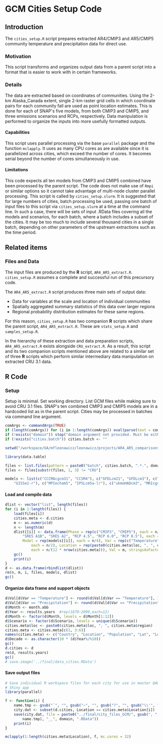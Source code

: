 # GCM Cities Setup Code



## Introduction
The `cities_setup.R` script prepares extracted AR4/CMIP3 and AR5/CMIP5 community temperature and precipitation data for direct use.

### Motivation
This script transforms and organizes output data from a parent script into a format that is easier to work with in certain frameworks.

### Details
The data are extracted based on coordinates of communities.
Using the 2-km Alaska_Canada extent, single 2-km raster grid cells in which coordinate pairs for each community fall are used as point location estimates.
This is done for each of SNAP's five models, from both CMIP3 and CMIP5, and three emissions scenarios and RCPs, respectively.
Data manipulation is performed to organize the inputs into more usefully formatted outputs.

#### Capabilities
This script uses parallel processing via the base `parallel` package and the function `mclapply`.
It uses as many CPU cores as are available since it is parallelized across cities, which exceed the number of cores.
It becomes serial beyond the number of cores simultaneously in use.

#### Limitations
This code expects all ten models from CMIP3 and CMIP5 combined have been processed by the parent script.
The code does not make use of `Rmpi` or similar options so it cannot take advantage of multi-node cluster parallel processing.
This script is called by `cities_setup.slurm`.
It is suggested that for large numbers of cities, batch processing be used, passing one batch of input files to this script via `cities_setup.slurm` at a time at the command line.
In such a case, there will be sets of input .RData files covering all the models and scenarios, for each batch, where a batch includes a subset of the cities.
It may be too much to include several thousand cities in a single batch, depending on other parameters of the upstream extractions such as the time period.

## Related items

### Files and Data
The input files are produced by the **R** script, `AR4_AR5_extract.R`. `cities_setup.R` assumes a complete and successful run of this precursory code.

The `AR4_AR5_extract.R` script produces three main sets of output data:
* Data for variables at the scale and location of individual communities
* Spatially aggregated summary statistics of this data over larger regions
* Regional probability distribution estimates for these same regions.

For this reason, `cities_setup.R` has two companion **R** scripts which share the parent script, `AR4_AR5_extract.R`. These are `stats_setup.R` and `samples_setup.R`.

In the hierarchy of these extraction and data preparation scripts, `AR4_AR5_extract.R` exists alongside `CRU_extract.R`.
As a result, this script and its two companion scripts mentioned above are related to a similar set of three **R** scripts which perform similar intermediary data manipulation on extracted CRU 3.1 data.

## **R** Code

### Setup

Setup is minimal. Set working directory. List GCM files while making sure to avoid CRU 3.1 files.
SNAP's ten combined CMIP3 and CMIP5 models are in a hardcoded list as in the parent script.
Cities may be processed in batches via command line argument.


```r
comArgs <- commandArgs(TRUE)
if (length(comArgs)) for (i in 1:length(comArgs)) eval(parse(text = comArgs[[i]]))
if (!exists("domain")) stop("domain argument not provided. Must be either 'akcan2km' or 'world10min'")
if (!exists("cities.batch")) cities.batch <- ""

setwd("/workspace/UA/mfleonawicz/leonawicz/projects/AR4_AR5_comparisons/data/cities")

library(data.table)

files <- list.files(pattern = paste0("batch", cities.batch, ".*.", domain, ".RData$"))
files <- files[substr(files, 1, 3) != "CRU"]

models <- list(c("CCCMAcgcm31", "CCSM4"), c("GFDLcm21", "GFDLcm3"), c("MIROC32m", 
    "GISSe2-r"), c("MPIecham5", "IPSLcm5a-lr"), c("ukmoHADcm3", "MRIcgcm3"))
```

#### Load and compile data


```r
dlist <- vector("list", length(files))
for (i in 1:length(files)) {
    load(files[i])
    cities.meta <- d.cities
    m <- as.numeric(d)
    n <- length(m)
    dlist[[i]] <- data.frame(Phase = rep(c("CMIP3", "CMIP5"), each = n/4), Scenario = rep(c("SRES B1", 
        "SRES A1B", "SRES A2", "RCP 4.5", "RCP 6.0", "RCP 8.5"), each = n/12), 
        Model = rep(models[[i]], each = n/4), Var = rep(c("Temperature", "Precipitation"), 
            each = n/2), Location = rep(paste0(cities.meta$loc, ", ", cities.meta$region), 
            each = n/(12 * nrow(cities.meta))), Val = m, stringsAsFactors = F)
    gc()
    print(i)
}
d <- as.data.frame(rbindlist(dlist))
rm(n, m, i, files, models, dlist)
gc()
```

#### Organize data frame and support objects


```r
d$Val[d$Var == "Temperature"] <- round(d$Val[d$Var == "Temperature"], 1)
d$Val[d$Var == "Precipitation"] <- round(d$Val[d$Var == "Precipitation"])
d$Month <- month.abb
d$Year <- results.years  #rep(1870:2099,each=12)
d$Month <- factor(d$Month, levels = d$Month[1:12])
d$Scenario <- factor(d$Scenario, levels = unique(d$Scenario))
cities.meta$loc <- paste0(cities.meta$loc, ", ", cities.meta$region)
cities.meta <- cities.meta[c(1, 3:6)]
names(cities.meta) <- c("Country", "Location", "Population", "Lat", "Lon")
d$Decade <- as.character(10 * (d$Year%/%10))
gc()
d.cities <- d
rm(d, results.years)
gc()
# save.image('../final/data_cities.RData')
```

#### Save output files


```r
# Save individual R workspace files for each city for use in master QAQC
# Shiny app
library(parallel)

f <- function(i) {
    name.tmp <- gsub("`", "", gsub("~", "", gsub("?", "", gsub("\\'", "", cities.meta$Location[i]))))
    city.dat <- subset(d.cities, Location == cities.meta$Location[i])
    save(city.dat, file = paste0("../final/city_files_GCM/", gsub(", ", "--", 
        name.tmp), "__", domain, ".RData"))
    print(i)
}

mclapply(1:length(cities.meta$Location), f, mc.cores = 32)
```
